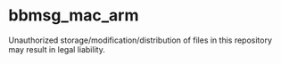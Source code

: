 # bbmsg_mac_arm
Unauthorized storage/modification/distribution of files in this repository may result in legal liability.
